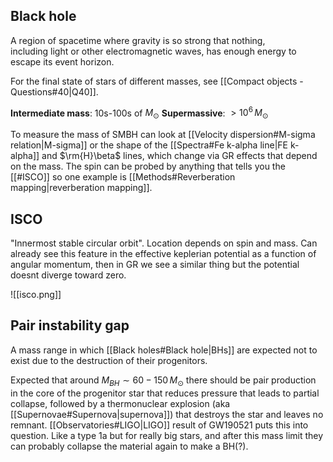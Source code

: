 ## Black hole
A region of spacetime where gravity is so strong that nothing, including light or other electromagnetic waves, has enough energy to escape its event horizon.

For the final state of stars of different masses, see [[Compact objects - Questions#40|Q40]].

**Intermediate mass**: 10s-100s of $M_\odot$
**Supermassive**: $>10^6\,M_\odot$ 

To measure the mass of SMBH can look at [[Velocity dispersion#M-sigma relation|M-sigma]] or the shape of the [[Spectra#Fe k-alpha line|FE k-alpha]] and $\rm{H}\beta$ lines, which change via GR effects that depend on the mass. The spin can be probed by anything that tells you the [[#ISCO]] so one example is [[Methods#Reverberation mapping|reverberation mapping]].


## ISCO
"Innermost stable circular orbit". Location depends on spin and mass. Can already see this feature in the effective keplerian potential as a function of angular momentum, then in GR we see a similar thing but the potential doesnt diverge toward zero. 

![[isco.png]]

## Pair instability gap
A mass range in which [[Black holes#Black hole|BHs]] are expected not to exist due to the destruction of their progenitors.

Expected that around $M_{BH} \sim 60-150\,M_\odot$ there should be pair production in the core of the progenitor star that reduces pressure that leads to partial collapse, followed by a thermonuclear explosion (aka [[Supernovae#Supernova|supernova]]) that destroys the star and leaves no remnant. [[Observatories#LIGO|LIGO]] result of GW190521 puts this into question. Like a type 1a but for really big stars, and after this mass limit they can probably collapse the material again to make a BH(?).